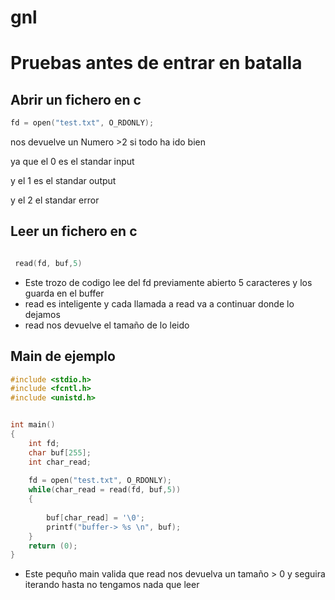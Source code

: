 # gnl

# Pruebas antes de entrar en batalla 

## Abrir un fichero en c 

```c
fd = open("test.txt", O_RDONLY);
```
nos devuelve un Numero >2 si todo ha ido bien 

ya que el 0 es el standar input

y el 1 es el standar output

y el 2 el standar error

## Leer un fichero en c 

```c

 read(fd, buf,5)
```
- Este trozo de codigo lee del fd previamente abierto 5 caracteres y los guarda en el buffer
- read es inteligente y cada llamada a read va a continuar donde lo dejamos 
- read nos devuelve el tamaño de lo leido

## Main de ejemplo

```c
#include <stdio.h>
#include <fcntl.h>
#include <unistd.h>


int main()
{
	int fd;
	char buf[255];
	int char_read;
	
	fd = open("test.txt", O_RDONLY);
	while(char_read = read(fd, buf,5))
	{
		
		buf[char_read] = '\0';
		printf("buffer-> %s \n", buf);
	}
	return (0);
}
```
- Este pequño main valida que read nos devuelva un tamaño > 0  y seguira iterando hasta no tengamos nada que leer